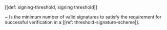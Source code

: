 [[def: signing-threshold, signing threshold]]

~ Is the minimum number of valid signatures to satisfy the requirement for successful verification in a [[ref: threshold-signature-scheme]].
